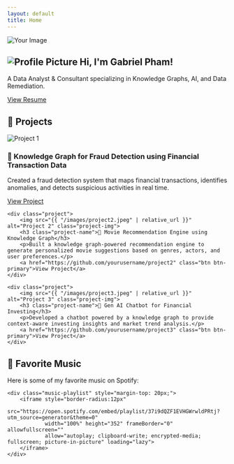 ```yaml
---
layout: default
title: Home
---
```


<section class="hero">
    <img src="{{ "/images/stock_image3.jpeg" | relative_url }}" alt="Your Image">
    <div class="hero-text">
        <h1>
            <img src="https://media.licdn.com/dms/image/v2/C5603AQFK1gqFFEeF5w/profile-displayphoto-shrink_800_800/profile-displayphoto-shrink_800_800/0/1578091131462?e=1747872000&v=beta&t=lF8zYcmlnW17dZ1CBFByGb98yqEEAPaJnGcb3203NVQ" 
                alt="Profile Picture" class="profile-pic">
            Hi, I'm <span class="highlight">Gabriel Pham!</span>
        </h1>
        <p>A Data Analyst & Consultant specializing in Knowledge Graphs, AI, and Data Remediation.</p>
        <a href="https://1drv.ms/w/s!AjsfM_rVXFdnjAwuHBlj9Nbh1yxl?e=3nf3Dm" class="btn btn-primary">View Resume</a>
    </div>
</section>

<section class="projects-section">
<h2 class="projects-title">🚀 Projects</h2>

<div class="projects-grid">
    <div class="project">
        <img src="{{ "/images/project1.jpeg" | relative_url }}" alt="Project 1" class="project-img">
        <h3 class="project-name">📌 Knowledge Graph for Fraud Detection using Financial Transaction Data</h3>
        <p>Created a fraud detection system that maps financial transactions, identifies anomalies, and detects suspicious activities in real time.</p>
        <a href="https://github.com/yourusername/project1" class="btn btn-primary">View Project</a>
    </div>

    <div class="project">
        <img src="{{ "/images/project2.jpeg" | relative_url }}" alt="Project 2" class="project-img">
        <h3 class="project-name">📌 Movie Recommendation Engine using Knowledge Graph</h3>
        <p>Built a knowledge graph-powered recommendation engine to generate personalized movie suggestions based on genres, actors, and user preferences.</p>
        <a href="https://github.com/yourusername/project2" class="btn btn-primary">View Project</a>
    </div>

    <div class="project">
        <img src="{{ "/images/project3.jpeg" | relative_url }}" alt="Project 3" class="project-img">
        <h3 class="project-name">📌 Gen AI Chatbot for Financial Investing</h3>
        <p>Developed a chatbot powered by a knowledge graph to provide context-aware investing insights and market trend analysis.</p>
        <a href="https://github.com/yourusername/project3" class="btn btn-primary">View Project</a>
    </div>
</div>
</section>

<!-- New Favorite Music Section -->
<section class="music-section">
    <h2 class="music-title">🎵 Favorite Music</h2>
    <p>Here is some of my favorite music on Spotify:</p>

    <div class="music-playlist" style="margin-top: 20px;">
        <iframe style="border-radius:12px" 
                src="https://open.spotify.com/embed/playlist/37i9dQZF1EVHGWrwldPRtj?utm_source=generator&theme=0" 
                width="100%" height="352" frameBorder="0" allowfullscreen="" 
                allow="autoplay; clipboard-write; encrypted-media; fullscreen; picture-in-picture" loading="lazy">
        </iframe>
    </div>
</section>
